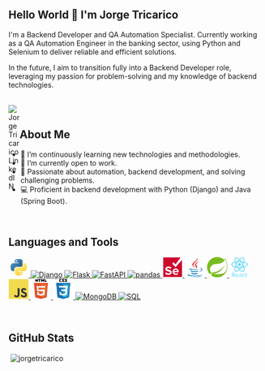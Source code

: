 ## Hello World 👋 I'm Jorge Tricarico  

I'm a Backend Developer and QA Automation Specialist. Currently working as a QA Automation Engineer in the banking sector, using Python and Selenium to deliver reliable and efficient solutions.  

In the future, I aim to transition fully into a Backend Developer role, leveraging my passion for problem-solving and my knowledge of backend technologies.  

<br/>

<a href="https://www.linkedin.com/in/jorge-tricarico/">
<img align="left" alt="Jorge Tricarico LinkedIN" width="22px" src="https://icongr.am/fontawesome/linkedin.svg?size=128&color=70c8ff" />
</a>  

<br />

## About Me  

- 🌱 I’m continuously learning new technologies and methodologies.  
- 🔧 I’m currently open to work.  
- 🚀 Passionate about automation, backend development, and solving challenging problems.  
- 💻 Proficient in backend development with Python (Django) and Java (Spring Boot). 

<br />

## Languages and Tools

<p align="left">  
  <a href="https://www.python.org/" target="_blank" rel="noreferrer"> 
    <img src="https://raw.githubusercontent.com/devicons/devicon/master/icons/python/python-original.svg" alt="python" width="40" height="40"/> 
  </a> 
  <a href="https://www.djangoproject.com/" target="_blank" rel="noreferrer">
    <img src="https://logodix.com/logo/1735072.png" alt="Django" width="40" height="40"/>
  </a>
  <a href="https://flask.palletsprojects.com/" target="_blank" rel="noreferrer">
    <img src="https://www.kindpng.com/picc/m/188-1882559_python-flask-hd-png-download.png" alt="Flask" width="40" height="40"/>
  </a>
  <a href="https://fastapi.tiangolo.com/" target="_blank" rel="noreferrer">
    <img src="https://icon.icepanel.io/Technology/svg/FastAPI.svg" alt="FastAPI" width="40" height="40"/>
  </a>
  <a href="https://pandas.pydata.org/" target="_blank" rel="noreferrer">
    <img src="https://i.pinimg.com/736x/28/ce/bf/28cebfa3c75ff7815999b0c81a826af6.jpg" alt="pandas" width="40" height="40"/>
  </a>
  <a href="https://www.selenium.dev/" target="_blank" rel="noreferrer"> 
    <img src="https://raw.githubusercontent.com/devicons/devicon/master/icons/selenium/selenium-original.svg" alt="selenium" width="40" height="40"/> 
  </a>
  <a href="https://www.java.com/" target="_blank" rel="noreferrer"> 
    <img src="https://raw.githubusercontent.com/devicons/devicon/master/icons/java/java-original.svg" alt="java" width="40" height="40"/> 
  </a> 
  <a href="https://spring.io/" target="_blank" rel="noreferrer"> 
    <img src="https://raw.githubusercontent.com/devicons/devicon/master/icons/spring/spring-original.svg" alt="spring" width="40" height="40"/> 
  </a> 
  <a href="https://reactjs.org/" target="_blank" rel="noreferrer"> 
    <img src="https://raw.githubusercontent.com/devicons/devicon/master/icons/react/react-original-wordmark.svg" alt="react" width="40" height="40"/> 
  </a> 
  <a href="https://developer.mozilla.org/en-US/docs/Web/JavaScript" target="_blank" rel="noreferrer"> 
    <img src="https://raw.githubusercontent.com/devicons/devicon/master/icons/javascript/javascript-original.svg" alt="javascript" width="40" height="40"/> 
  </a> 
  <a href="https://www.w3.org/html/" target="_blank" rel="noreferrer"> 
    <img src="https://raw.githubusercontent.com/devicons/devicon/master/icons/html5/html5-original-wordmark.svg" alt="html5" width="40" height="40"/> 
  </a> 
  <a href="https://www.w3schools.com/css/" target="_blank" rel="noreferrer"> 
    <img src="https://raw.githubusercontent.com/devicons/devicon/master/icons/css3/css3-original-wordmark.svg" alt="css3" width="40" height="40"/> 
  </a> 
   <a href="https://www.mongodb.com/" target="_blank" rel="noreferrer">
    <img src="https://cdn.icon-icons.com/icons2/2415/PNG/96/mongodb_original_wordmark_logo_icon_146425.png" alt="MongoDB" width="40" height="40"/>
  </a>
  <a href="https://www.microsoft.com/en-us/sql-server" target="_blank" rel="noreferrer">
    <img src="https://image.shutterstock.com/image-vector/sql-database-icon-logo-design-260nw-684826648.jpg" alt="SQL" width="40" height="40"/>
  </a>
  
</p> 


<br/>

## GitHub Stats  

<p>&nbsp;<img align="center" src="https://github-readme-stats.vercel.app/api?username=jorgetricarico&show_icons=true&locale=en" alt="jorgetricarico" /></p>  
